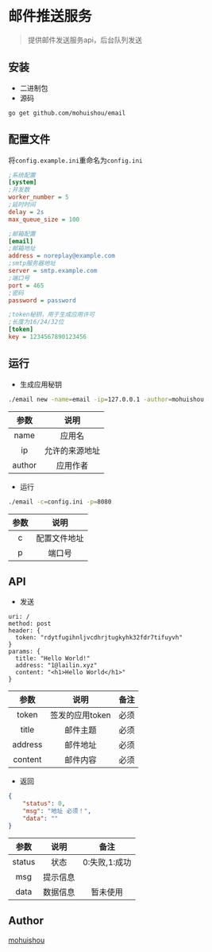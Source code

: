 邮件推送服务
======

> 提供邮件发送服务api，后台队列发送

## 安装
- 二进制包
- 源码
```
go get github.com/mohuishou/email
```

## 配置文件

将`config.example.ini`重命名为`config.ini`

```ini
;系统配置
[system]
;并发数
worker_number = 5
;延时时间
delay = 2s 
max_queue_size = 100

;邮箱配置
[email]
;邮箱地址
address = noreplay@example.com
;smtp服务器地址
server = smtp.example.com
;端口号
port = 465
;密码
password = password

;token秘钥，用于生成应用许可
;长度为16/24/32位
[token]
key = 1234567890123456
```

## 运行
- 生成应用秘钥
```bash
./email new -name=email -ip=127.0.0.1 -author=mohuishou
```
|参数|说明|
|:----:|:----:|
|name|应用名|
|ip|允许的来源地址|
|author|应用作者|

- 运行
```bash
./email -c=config.ini -p=8080
```
|参数|说明|
|:----:|:----:|
|c|配置文件地址|
|p|端口号|

## API

- 发送
```
uri: /
method: post
header: {
  token: "rdytfugihnljvcdhrjtugkyhk32fdr7tifuyvh"
}
params: {
  title: "Hello World!"
  address: "1@lailin.xyz"
  content: "<h1>Hello World</h1>"
}
```
|参数|说明|备注|
|:----:|:----:|:----:|
|token|签发的应用token|必须|
|title|邮件主题|必须|
|address|邮件地址|必须|
|content|邮件内容|必须|

- 返回
```json
{
    "status": 0,
    "msg": "地址 必须！",
    "data": ""
}
```
|参数|说明|备注|
|:----:|:----:|:----:|
|status|状态|0:失败,1:成功|
|msg|提示信息||
|data|数据信息|暂未使用|


## Author
[mohuishou](github.com/mohuishou)